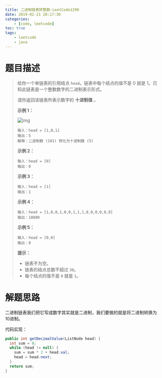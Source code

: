 ```yaml
---
title: 二进制链表转整数-LeetCode1290
date: 2019-02-21 20:17:30
categories: 
	- [code, leetcode]
toc: true
tags: 
	- leetcode
	- java
---
```


# 题目描述

> 给你一个单链表的引用结点 `head`。链表中每个结点的值不是 0 就是 1。已知此链表是一个整数数字的二进制表示形式。
>
> 请你返回该链表所表示数字的 **十进制值** 。
>
> **示例 1：**
>
> ![img](https://assets.leetcode-cn.com/aliyun-lc-upload/uploads/2019/12/15/graph-1.png)
>
> ```
> 输入：head = [1,0,1]
> 输出：5
> 解释：二进制数 (101) 转化为十进制数 (5)
> ```
>
> **示例 2：**
>
> ```
> 输入：head = [0]
> 输出：0
> ```
>
> **示例 3：**
>
> ```
> 输入：head = [1]
> 输出：1
> ```
>
> **示例 4：**
>
> ```
> 输入：head = [1,0,0,1,0,0,1,1,1,0,0,0,0,0,0]
> 输出：18880
> ```
>
> **示例 5：**
>
> ```
> 输入：head = [0,0]
> 输出：0
> ```
>
> **提示：**
>
> - 链表不为空。
> - 链表的结点总数不超过 `30`。
> - 每个结点的值不是 `0` 就是 `1`。

<!--more-->

# 解题思路

二进制链表我们把它写成数字其实就是二进制，我们要做的就是将二进制转换为10进制。

代码实现：

```java
public int getDecimalValue(ListNode head) {
  int sum = 0;
  while (head != null) {
    sum = sum * 2 + head.val;
    head = head.next;
  }
  return sum;
}
```

